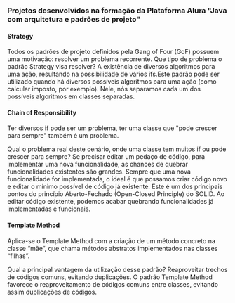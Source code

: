 <h3>Projetos desenvolvidos na formação da Plataforma Alura "Java com arquitetura e padrões de projeto"</h3>


<h4>Strategy</h4>

Todos os padrões de projeto definidos pela Gang of Four (GoF) possuem uma motivação: resolver um problema recorrente. Que tipo de problema o padrão Strategy visa resolver?
A existência de diversos algoritmos para uma ação, resultando na possibilidade de vários ifs.Este padrão pode ser utilizado quando há diversos possíveis algoritmos para uma ação (como calcular imposto, por exemplo). Nele, nós separamos cada um dos possíveis algoritmos em classes separadas.

<h4>Chain of Responsibility</h4>

 Ter diversos if pode ser um problema, ter uma classe que "pode crescer para sempre" também é um problema.

Qual o problema real deste cenário, onde uma classe tem muitos if ou pode crescer para sempre?
Se precisar editar um pedaço de código, para implementar uma nova funcionalidade, as chances de quebrar funcionalidades existentes são grandes. Sempre que uma nova funcionalidade for implementada, o ideal é que possamos criar código novo e editar o mínimo possível de código já existente. Este é um dos principais pontos do princípio Aberto-Fechado (Open-Closed Principle) do SOLID. Ao editar código existente, podemos acabar quebrando funcionalidades já implementadas e funcionais.


<h4>Template Method</h4>

Aplica-se o Template Method com a criação de um método concreto na classe “mãe”, que chama métodos abstratos implementados nas classes “filhas”. 

Qual a principal vantagem da utilização desse padrão? Reaproveitar trechos de códigos comuns, evitando duplicações. O padrão Template Method favorece o reaproveitamento de códigos comuns entre classes, evitando assim duplicações de códigos.
